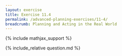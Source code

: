 ```yaml
---
layout: exercise
title: Exercise 11.4
permalink: /advanced-planning-exercises/11-4/
breadcrumb: Planning and Acting in the Real World
---
```


{% include mathjax_support %}

<div><i class="arrow-up loader" data-chapter="advanced-planning-exercises" data-exercise="ex_4" data-rating="0"></i></div>
{% include_relative question.md %}
